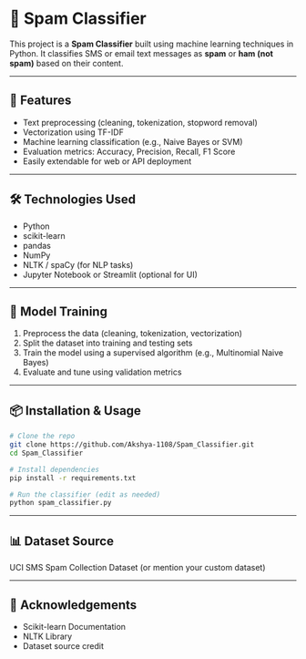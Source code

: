 # 📧 Spam Classifier

This project is a **Spam Classifier** built using machine learning techniques in Python. It classifies SMS or email text messages as **spam** or **ham (not spam)** based on their content.

---

## 🚀 Features

- Text preprocessing (cleaning, tokenization, stopword removal)
- Vectorization using TF-IDF
- Machine learning classification (e.g., Naive Bayes or SVM)
- Evaluation metrics: Accuracy, Precision, Recall, F1 Score
- Easily extendable for web or API deployment

---

## 🛠️ Technologies Used

- Python
- scikit-learn
- pandas
- NumPy
- NLTK / spaCy (for NLP tasks)
- Jupyter Notebook or Streamlit (optional for UI)

---

## 🧠 Model Training

1. Preprocess the data (cleaning, tokenization, vectorization)
2. Split the dataset into training and testing sets
3. Train the model using a supervised algorithm (e.g., Multinomial Naive Bayes)
4. Evaluate and tune using validation metrics

---

## 📦 Installation & Usage

```bash
# Clone the repo
git clone https://github.com/Akshya-1108/Spam_Classifier.git
cd Spam_Classifier

# Install dependencies
pip install -r requirements.txt

# Run the classifier (edit as needed)
python spam_classifier.py
```

---

## 📊 Dataset Source
  UCI SMS Spam Collection Dataset (or mention your custom dataset)

---

## 🙌 Acknowledgements
  * Scikit-learn Documentation
  * NLTK Library
  * Dataset source credit
